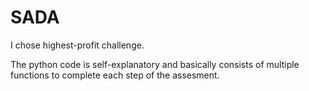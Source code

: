 # SADA

I chose highest-profit challenge.

The python code is self-explanatory and basically consists of multiple functions to complete each step of the assesment. 

